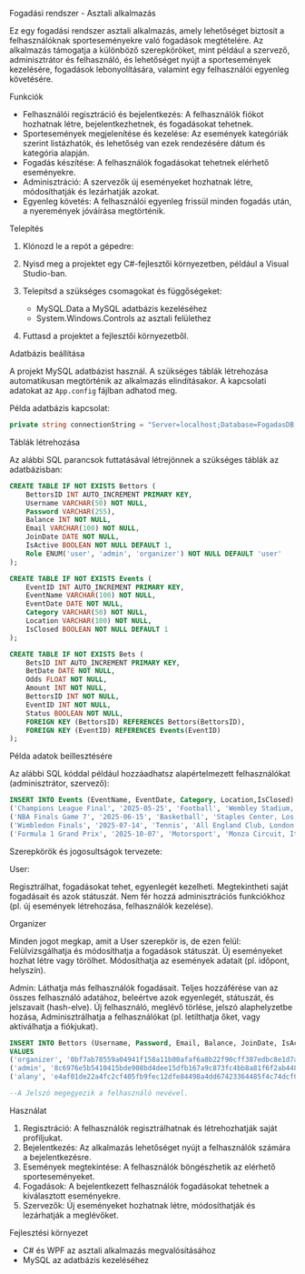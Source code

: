 
Fogadási rendszer - Asztali alkalmazás

Ez egy fogadási rendszer asztali alkalmazás, amely lehetőséget biztosít a felhasználóknak sporteseményekre való fogadások megtételére. Az alkalmazás támogatja a különböző szerepköröket, mint például a szervező, adminisztrátor és felhasználó, és lehetőséget nyújt a sportesemények kezelésére, fogadások lebonyolítására, valamint egy felhasználói egyenleg követésére.

Funkciók

- Felhasználói regisztráció és bejelentkezés: A felhasználók fiókot hozhatnak létre, bejelentkezhetnek, és fogadásokat tehetnek.
- Sportesemények megjelenítése és kezelése: Az események kategóriák szerint listázhatók, és lehetőség van ezek rendezésére dátum és kategória alapján.
- Fogadás készítése: A felhasználók fogadásokat tehetnek elérhető eseményekre.
- Adminisztráció: A szervezők új eseményeket hozhatnak létre, módosíthatják és lezárhatják azokat.
- Egyenleg követés: A felhasználói egyenleg frissül minden fogadás után, a nyeremények jóváírása megtörténik.

Telepítés

1. Klónozd le a repót a gépedre:

2. Nyisd meg a projektet egy C#-fejlesztői környezetben, például a Visual Studio-ban.

3. Telepítsd a szükséges csomagokat és függőségeket:
   - MySQL.Data a MySQL adatbázis kezeléséhez
   - System.Windows.Controls az asztali felülethez

4. Futtasd a projektet a fejlesztői környezetből.

Adatbázis beállítása

A projekt MySQL adatbázist használ. A szükséges táblák létrehozása automatikusan megtörténik az alkalmazás elindításakor. A kapcsolati adatokat az `App.config` fájlban adhatod meg.

Példa adatbázis kapcsolat:

```csharp
private string connectionString = "Server=localhost;Database=FogadasDB;Uid=root;Pwd=;";
```

Táblák létrehozása

Az alábbi SQL parancsok futtatásával létrejönnek a szükséges táblák az adatbázisban:

```sql
CREATE TABLE IF NOT EXISTS Bettors (
    BettorsID INT AUTO_INCREMENT PRIMARY KEY,
    Username VARCHAR(50) NOT NULL,
    Password VARCHAR(255),
    Balance INT NOT NULL,
    Email VARCHAR(100) NOT NULL,
    JoinDate DATE NOT NULL,
    IsActive BOOLEAN NOT NULL DEFAULT 1,
    Role ENUM('user', 'admin', 'organizer') NOT NULL DEFAULT 'user'
);

CREATE TABLE IF NOT EXISTS Events (
    EventID INT AUTO_INCREMENT PRIMARY KEY,
    EventName VARCHAR(100) NOT NULL,
    EventDate DATE NOT NULL,
    Category VARCHAR(50) NOT NULL,
    Location VARCHAR(100) NOT NULL,
    IsClosed BOOLEAN NOT NULL DEFAULT 1
);

CREATE TABLE IF NOT EXISTS Bets (
    BetsID INT AUTO_INCREMENT PRIMARY KEY,
    BetDate DATE NOT NULL,
    Odds FLOAT NOT NULL,
    Amount INT NOT NULL,
    BettorsID INT NOT NULL,
    EventID INT NOT NULL,
    Status BOOLEAN NOT NULL,
    FOREIGN KEY (BettorsID) REFERENCES Bettors(BettorsID),
    FOREIGN KEY (EventID) REFERENCES Events(EventID)
);
```

Példa adatok beillesztésére

Az alábbi SQL kóddal például hozzáadhatsz alapértelmezett felhasználókat (adminisztrátor, szervező):


```sql
INSERT INTO Events (EventName, EventDate, Category, Location,IsClosed) VALUES
('Champions League Final', '2025-05-25', 'Football', 'Wembley Stadium, London',1),
('NBA Finals Game 7', '2025-06-15', 'Basketball', 'Staples Center, Los Angeles',1),
('Wimbledon Finals', '2025-07-14', 'Tennis', 'All England Club, London',1),
('Formula 1 Grand Prix', '2025-10-07', 'Motorsport', 'Monza Circuit, Italy',0);
```
Szerepkörök és jogosultságok tervezete:

User:

Regisztrálhat, fogadásokat tehet, egyenlegét kezelheti.
Megtekintheti saját fogadásait és azok státuszát.
Nem fér hozzá adminisztrációs funkciókhoz (pl. új események létrehozása, felhasználók kezelése).

Organizer

Minden jogot megkap, amit a User szerepkör is, de ezen felül:
Felülvizsgálhatja és módosíthatja a fogadások státuszát.
Új eseményeket hozhat létre vagy törölhet.
Módosíthatja az események adatait (pl. időpont, helyszín).

Admin:
Láthatja más felhasználók fogadásait.
Teljes hozzáférése van az összes felhasználó adatához, beleértve azok egyenlegét, státuszát, és jelszavait (hash-elve).
Új felhasználó, meglévő törlése, jelszó alaphelyzetbe hozása, 
Adminisztrálhatja a felhasználókat (pl. letilthatja őket, vagy aktiválhatja a fiókjukat).

```sql
INSERT INTO Bettors (Username, Password, Email, Balance, JoinDate, IsActive, Role) 
VALUES 
('organizer', '0bf7ab78559a04941f158a11b00afaf6a8b22f90cff387edbc8e1d7a9b99cca0', 'organizer@gmail.com', 0, '2024-10-13', 1, 'organizer'),
('admin', '8c6976e5b5410415bde908bd4dee15dfb167a9c873fc4bb8a81f6f2ab448a918', 'admin@gmail.com', 0, '2024-10-13', 1, 'admin'),
('alany', 'e4af01de22a4fc2cf405fb9fec12dfe84498a4dd67423364485f4c74dcf00bd3', 'alany@gmail.com', 0, '2024-10-13', 1, 'user');

--A Jelszó megegyezik a felhasználó nevével.
```

Használat

1. Regisztráció: A felhasználók regisztrálhatnak és létrehozhatják saját profiljukat.
2. Bejelentkezés: Az alkalmazás lehetőséget nyújt a felhasználók számára a bejelentkezésre.
3. Események megtekintése: A felhasználók böngészhetik az elérhető sporteseményeket.
4. Fogadások: A bejelentkezett felhasználók fogadásokat tehetnek a kiválasztott eseményekre.
5. Szervezők: Új eseményeket hozhatnak létre, módosíthatják és lezárhatják a meglévőket.

Fejlesztési környezet

- C# és WPF az asztali alkalmazás megvalósításához
- MySQL az adatbázis kezeléséhez



